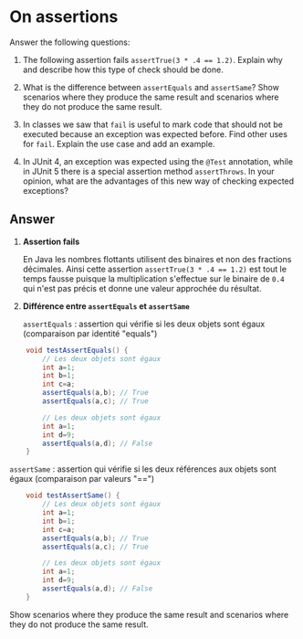 # On assertions

Answer the following questions:

1. The following assertion fails `assertTrue(3 * .4 == 1.2)`. Explain why and describe how this type of check should be done.

2. What is the difference between `assertEquals` and `assertSame`? Show scenarios where they produce the same result and scenarios where they do not produce the same result.

3. In classes we saw that `fail` is useful to mark code that should not be executed because an exception was expected before. Find other uses for `fail`. Explain the use case and add an example.

4. In JUnit 4, an exception was expected using the `@Test` annotation, while in JUnit 5 there is a special assertion method `assertThrows`. In your opinion, what are the advantages of this new way of checking expected exceptions?

## Answer

1. **Assertion fails**
   
    En Java les nombres flottants utilisent des binaires et non des fractions décimales. 
    Ainsi cette assertion `assertTrue(3 * .4 == 1.2)` est tout le temps fausse puisque la multiplication s'effectue sur le binaire de `0.4` qui n'est pas précis et donne une valeur approchée du résultat.

2. **Différence entre `assertEquals` et `assertSame`**
   
   `assertEquals` : assertion qui vérifie si les deux objets sont égaux (comparaison par identité "equals")

```java
    void testAssertEquals() {
        // Les deux objets sont égaux
        int a=1;
        int b=1;
        int c=a;
        assertEquals(a,b); // True
        assertEquals(a,c); // True

        // Les deux objets sont égaux
        int a=1;
        int d=9;
        assertEquals(a,d); // False
    }
```

   `assertSame` : assertion qui vérifie si les deux références aux objets sont égaux (comparaison par valeurs "==")
   
```java
    void testAssertSame() {
        // Les deux objets sont égaux
        int a=1;
        int b=1;
        int c=a;
        assertEquals(a,b); // True
        assertEquals(a,c); // True

        // Les deux objets sont égaux
        int a=1;
        int d=9;
        assertEquals(a,d); // False
    }
```
   
   Show scenarios where they produce the same result and scenarios where they do not produce the same result.